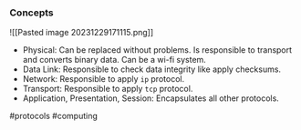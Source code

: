 ### Concepts

![[Pasted image 20231229171115.png]]

* Physical: Can be replaced without problems. Is responsible to transport and converts binary data. Can be a wi-fi system.
* Data Link: Responsible to check data integrity like apply checksums.
* Network: Responsible to apply `ip` protocol.
* Transport: Responsible to apply `tcp` protocol.
* Application, Presentation, Session: Encapsulates all other protocols.

#protocols #computing 